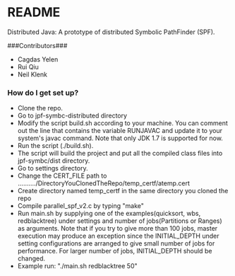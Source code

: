 # README #

Distributed Java: A prototype of distributed Symbolic PathFinder (SPF).

###Contributors###


* Cagdas Yelen
* Rui Qiu
* Neil Klenk


### How do I get set up? ###

* Clone the repo.
* Go to jpf-symbc-distributed directory
* Modify the script build.sh according to your machine. You can comment out the line that contains the variable RUNJAVAC and update it to your system's javac command. Note that only JDK 1.7 is supported for now.
* Run the script (./build.sh).
* The script will build the project and put all the compiled class files into jpf-symbc/dist directory.
* Go to settings directory.
* Change the CERT_FILE path to ........../DirectoryYouClonedTheRepo/temp_certf/atemp.cert
* Create directory named temp_certf in the same directory you cloned the repo
* Compile parallel_spf_v2.c by typing "make"
* Run main.sh by supplying one of the examples(quicksort, wbs, redblacktree) under settings and number of jobs(Partitions or Ranges) as arguments. Note that if you try to give more than 100 jobs, master execution may produce an exception since the INITIAL_DEPTH under setting configurations are arranged to give small number of jobs for performance. For larger number of jobs, INITIAL_DEPTH should be changed.
* Example run: "./main.sh redblacktree 50"
